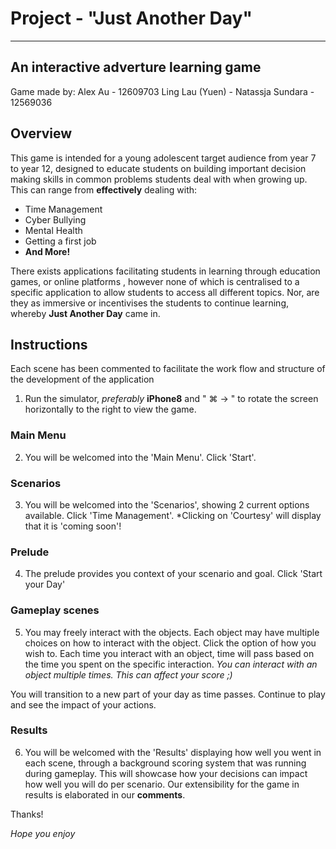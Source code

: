 # Project - "Just Another Day"
______________________________________________________________________________________________________________________________

## An interactive adverture learning game 

Game made by:
Alex Au - 12609703
Ling Lau (Yuen) - 
Natassja Sundara - 12569036

## Overview
This game is intended for a young adolescent target audience from year 7 to year 12, designed to educate students on building important decision making skills in common problems students deal with when growing up. This can range from **effectively** dealing with:

- Time Management
- Cyber Bullying
- Mental Health
- Getting a first job
- **And More!**

There exists applications facilitating students in learning through education games, or online platforms , however none of which is centralised to a specific application to allow students to access all different topics. Nor, are they as immersive or incentivises the students to continue learning, whereby **Just Another Day** came in.

## Instructions ##
Each scene has been commented to facilitate the work flow and structure of the development of the application

1. Run the simulator, *preferably* **iPhone8** and " ⌘ → " to rotate the screen horizontally to the right to view the game.

### Main Menu ###
2. You will be welcomed into the 'Main Menu'. Click 'Start'.

### Scenarios ###
3. You will be welcomed into the 'Scenarios', showing 2 current options available. Click 'Time Management'.
*Clicking on 'Courtesy' will display that it is 'coming soon'! 

### Prelude ###
4. The prelude provides you context of your scenario and goal. Click 'Start your Day'

### Gameplay scenes ###
5. You may freely interact with the objects. Each object may have multiple choices on how to interact with the object. Click the option of how you wish to. 
Each time you interact with an object, time will pass based on the time you spent on the specific interaction.
*You can interact with an object multiple times. This can affect your score ;)*

You will transition to a new part of your day as time passes. Continue to play and see the impact of your actions.

### Results ### 
6. You will be welcomed with the 'Results' displaying how well you went in each scene, through a background scoring system that was running during gameplay. This will showcase how your decisions can impact how well you will do per scenario. Our extensibility for the game in results is elaborated in our **comments**.

Thanks!

*Hope you enjoy*
